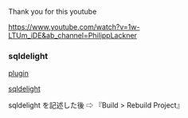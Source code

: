 Thank you for this youtube

https://www.youtube.com/watch?v=1w-LTUm_iDE&ab_channel=PhilippLackner

### sqldelight

[plugin](https://plugins.jetbrains.com/plugin/8191-sqldelight)

[sqldelight](https://github.com/cashapp/sqldelight)

sqldelight を記述した後 ⇨ 『Build > Rebuild Project』

